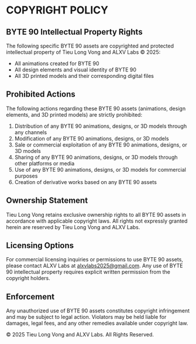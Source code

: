 # COPYRIGHT POLICY

## BYTE 90 Intellectual Property Rights

The following specific BYTE 90 assets are copyrighted and protected intellectual property of Tieu Long Vong and ALXV Labs © 2025:

* All animations created for BYTE 90
* All design elements and visual identity of BYTE 90
* All 3D printed models and their corresponding digital files

## Prohibited Actions

The following actions regarding these BYTE 90 assets (animations, design elements, and 3D printed models) are strictly prohibited:

1. Distribution of any BYTE 90 animations, designs, or 3D models through any channels
2. Modification of any BYTE 90 animations, designs, or 3D models
3. Sale or commercial exploitation of any BYTE 90 animations, designs, or 3D models
4. Sharing of any BYTE 90 animations, designs, or 3D models through other platforms or media
5. Use of any BYTE 90 animations, designs, or 3D models for commercial purposes
6. Creation of derivative works based on any BYTE 90 assets

## Ownership Statement

Tieu Long Vong retains exclusive ownership rights to all BYTE 90 assets in accordance with applicable copyright laws. All rights not expressly granted herein are reserved by Tieu Long Vong and ALXV Labs.

## Licensing Options

For commercial licensing inquiries or permissions to use BYTE 90 assets, please contact ALXV Labs at alxvlabs2025@gmail.com. Any use of BYTE 90 intellectual property requires explicit written permission from the copyright holders.

## Enforcement

Any unauthorized use of BYTE 90 assets constitutes copyright infringement and may be subject to legal action. Violators may be held liable for damages, legal fees, and any other remedies available under copyright law.

© 2025 Tieu Long Vong and ALXV Labs. All Rights Reserved.
